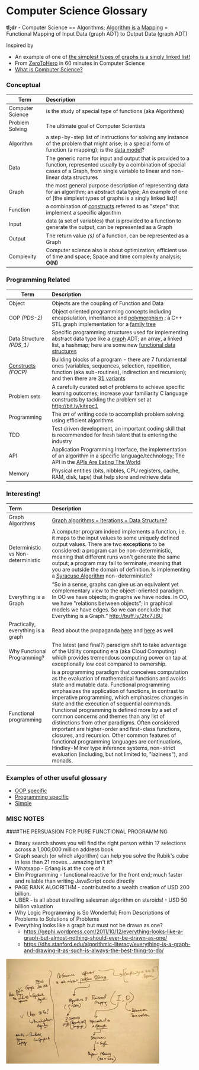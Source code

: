 # Computer Science Glossary

**tl;dr** -  Computer Science == Algorithms;  [Algorithm is a Mapping] = Functional Mapping of Input Data (graph ADT) to Output Data (graph ADT)

Inspired by 
 - An example of one of [the simplest types of graphs is a singly linked list!]
 - From [ZeroToHero] in 60 minutes in Computer Science 
 - [What is Computer Science?]

### Conceptual
| Term          | Description |
|---------------|:------------|
|Computer Science | is the study of special type of functions (aka Algorithms) |
|Problem Solving| The ultimate goal of Computer Scientists |
|Algorithm   |  a step-by-step list of instructions for solving any instance of the problem that might arise; is a special form of function (a mapping); is the [data model]?
|Data | The generic name for input and output that is provided to a function, represented usually by a combination of special cases of a Graph, from single variable to linear and non-linear data structures |
|Graph       | the most general purpose description of representing data for an algorithm; an abstract data type; An example of one of [the simplest types of graphs is a singly linked list]!|
|Function    | a combination of [constructs][Constructs] referred to as "steps" that implement a specific algorithm |
|Input       | data (a set of variables) that is provided to a function to generate the output, can be represented as a Graph |
|Output      | The return value _(s)_ of a function, can be represented as a Graph |
|Complexity| Computer science also is about optimization; efficient use of time and space; Space and time complexity analysis; **O(N)**

### Programming Related 

| Term          | Description |
|---------------|:------------|
|Object| Objects are the coupling of Function and Data 
|OOP _(PDS-2)_| Object oriented programming concepts including encapsulation, inheritance and [polymorphism](http://bit.ly/PolyVideoKG) ; a C++ STL graph implementation for a [family tree](http://www.boost.org/doc/libs/1_62_0/libs/graph/example/family-tree-eg.cpp)
|Data Structure _(PDS_1)_| Specific programming structures used for implementing abstract data type like a [graph] ADT; an array, a linked list, a hashmap; here are some new [functional data structures](http://bit.ly/functionalDS)|
|[Constructs] _(FOCP)_ | Building blocks of a program - there are 7 fundamental ones (variables, sequences, selection, repetition, function (aka sub-routines), indirection and recursion); and then there are [31 variants]
|Problem sets | A carefully curated set of problems to achieve specific learning outcomes; increase your familiarity C language constructs by tackling the problem set at http://bit.ly/kitepc1  | 
|Programming| The _art_ of writing code to accomplish problem solving using efficient algorithms |
|TDD | Test driven development, an important coding skill that is recommended for fresh talent that is entering the industry |
|API | Application Programming Interface, the implementation of an algorithm in a specific language/technology; The API in the [APIs Are Eating The World]
|Memory| Physical entities (bits, nibbles, CPU registers, cache, RAM, disk, tape) that help store and retrieve data 

### Interesting! 
| Term          | Description |
|:---------------|:------------|
|Graph Algorithms | [Graph algorithms = Iterations + Data Structure?]| 
|Deterministic vs Non-deterministic| A computer program indeed implements a function, i.e. it maps to the input values to some uniquely defined output values. There are two **exceptions** to be considered: a program can be non-deterministic, meaning that different runs won't generate the same output; a program may fail to terminate, meaning that you are outside the domain of definition. Is implementing a [Syracuse Algorithm] non-deterministic? |
|Everything is a Graph| “So in a sense, graphs can give us an equivalent yet complementary view to the object-oriented paradigm. In OO we have objects; in graphs we have nodes. In OO, we have "relations between objects"; in graphical models we have edges. So we can conclude that Everything is a Graph.” http://buff.ly/2fx7JBU 
|Practically, everything is a graph | Read about the propaganda  [here](http://www.tcl-sfs.uni-tuebingen.de/~cornell/prolog/Propaganda.html) and [here](http://www.tcl-sfs.uni-tuebingen.de/~cornell/prolog/Graphs001.html) as well  |
|Why Functional Programming?| The latest (and final?) paradigm shift to  take advantage of the Utility computing era (aka Cloud Computing) which provides tremendous computing power on tap at exceptionally low cost compared to ownership.
|Functional programming|  is a programming paradigm that conceives computation as the evaluation of mathematical functions and avoids state and mutable data. Functional programming emphasizes the application of functions, in contrast to imperative programming, which emphasizes changes in state and the execution of sequential commands. Functional programming is defined more by a set of common concerns and themes than any list of distinctions from other paradigms. Often considered important are higher-order and first-class functions, closures, and recursion. Other common features of functional programming languages are continuations, Hindley-Milner type inference systems, non-strict evaluation (including, but not limited to, "laziness"), and monads. |


[What is Computer Science?]: https://interactivepython.org/runestone/static/pythonds/Introduction/WhatIsComputerScience.html
[Algorithm is a Mapping]: http://j.mp/algorithmIsAMapping
[Constructs]: http://j.mp/constructAnalogy
[31 variants]: https://en.wikipedia.org/wiki/Category:Programming_constructs
[APIs Are Eating The World]: http://www.informationweek.com/mobile/mobile-applications/apis-are-eating-the-world/a/d-id/1320551
[data model]: https://en.wikipedia.org/wiki/Data_model
[graph]: https://www.cs.bu.edu/teaching/c/graph/linked/
[the simplest types of graphs is a singly linked list!]: https://www.topcoder.com/community/data-science/data-science-tutorials/introduction-to-graphs-and-their-data-structures-section-1/
[ZeroToHero]: https://medium.freecodecamp.com/from-zero-to-front-end-hero-part-1-7d4f7f0bff02#.5aard5in7
[Graph algorithms = Iterations + Data Structure?]: https://web.engr.oregonstate.edu/~erwig/papers/GraphAlg=Iter+DS_WG92.pdf
[Syracuse Algorithm]: http://mathworld.wolfram.com/CollatzProblem.html

### Examples of other useful glossary
- [OOP specific](https://drive.google.com/file/d/0Bwu4iGPfYEufd2htbEtqUThqRWM/view?usp=sharing)
- [Programming specific](http://www.labautopedia.org/mw/List_of_programming_and_computer_science_terms)
- [Simple](https://pdfs.semanticscholar.org/a6a4/0519cc0d2919a3d4818e103466cbe3a1ff3f.pdf) 

### MISC NOTES 

####THE PERSUASION FOR PURE FUNCTIONAL PROGRAMMING 
- Binary search shows you will find the right person within 17 selections across a 1,000,000 million address book 
- Graph search (or which algorithm) can help you solve the Rubik's cube in less than 21 moves....amazing isn't it? 
- Whatsapp - Erlang is at the core of it  
- Elm Programming - functional reactive for the front end; much faster and reliable than writing JavaScript code directly  
- PAGE RANK ALGORITHM - contributed to a wealth creation of USD 200 billion.   
- UBER - is all about travelling salesman algorithm on steroids!  - USD 50 billion valuation   
- Why Logic Programming is So Wonderful; From Descriptions of Problems to Solutions of Problems  
- Everything looks like a graph but must not be drawn as one?
	- https://gephi.wordpress.com/2011/10/12/everything-looks-like-a-graph-but-almost-nothing-should-ever-be-drawn-as-one/
    - https://dhs.stanford.edu/algorithmic-literacy/everything-is-a-graph-and-drawing-it-as-such-is-always-the-best-thing-to-do/

![Doodle](glossaryDoodle.jpg)

